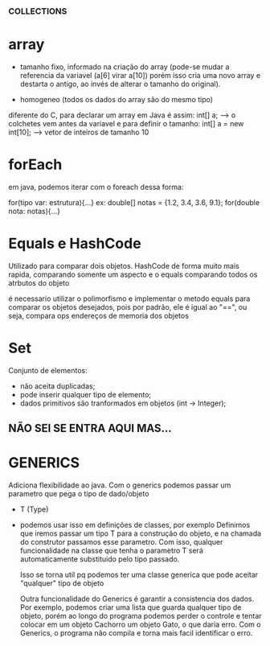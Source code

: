 ### COLLECTIONS

# array

- tamanho fixo, informado na criação do array (pode-se mudar a referencia da variavel (a[6] virar a[10])
 porém isso cria uma novo array e destarta o antigo, ao invés de alterar o tamanho do original).

 - homogeneo (todos os dados do array são do mesmo tipo)
 
diferente do C, para declarar um array em Java é assim:
    int[] a; --> o colchetes vem antes da variavel
e para definir o tamanho:
    int[] a = new int[10];  --> vetor de inteiros de tamanho 10

# forEach

em java, podemos iterar com o foreach dessa forma:

for(tipo var: estrutura){...}
ex: double[] notas = {1.2, 3.4, 3.6, 9.1};
    for(double nota: notas){...}

# Equals e HashCode

Utilizado para comparar dois objetos. HashCode de forma muito mais rapida, comparando somente um aspecto
e o equals comparando todos os atrbutos do objeto

é necessario utilizar o polimorfismo e implementar o metodo equals para comparar os objetos desejados, pois
por padrão, ele é igual ao "==", ou seja, compara ops endereços de memoria dos objetos


# Set

Conjunto de elementos:
- não aceita duplicadas;
- pode inserir qualquer tipo de elemento;
- dados primitivos são tranformados em objetos (int -> Integer);


## NÃO SEI SE ENTRA AQUI MAS...

# GENERICS

Adiciona flexibilidade ao java. Com o generics podemos passar um parametro que pega o tipo de dado/objeto

- T (Type)
- podemos usar isso em definições de classes, por exemplo
    Definimos que iremos passar um tipo T para a construção do objeto, e na chamada do construtor
    passamos esse parametro. Com isso, qualquer funcionalidade na classe que tenha o parametro T
    será automaticamente substituido pelo tipo passado.

    Isso se torna util pq podemos ter uma classe generica que pode aceitar "qualquer" tipo de objeto
    
    Outra funcionalidade do Generics é garantir a consistencia dos dados. Por exemplo, podemos
    criar uma lista que guarda qualquer tipo de objeto, porém ao longo do programa podemos perder o controle
    e tentar colocar em um objeto Cachorro um objeto Gato, o que daria erro. Com o Generics, o programa não compila
    e torna mais facil identificar o erro.

    
 
